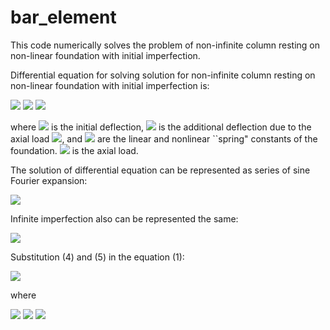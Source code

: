 # bar_element

This code numerically solves the problem of non-infinite column resting on non-linear foundation with initial imperfection.

Differential equation for solving solution for non-infinite column resting on non-linear foundation with initial imperfection is:

<img src="https://render.githubusercontent.com/render/math?math=\frac{d^4u}{d\eta^4} %2B \alpha \gamma\frac{d^2u}{d\eta^2}+k_1u-k_3u^3=-\alpha\gamma \frac{d^2u'}{d\eta^2}">

<img src="https://render.githubusercontent.com/render/math?math=u%3D%5Cfrac%7Bw%7D%7B%5Cdelta%7D%2C%20u'%3D%5Cfrac%7Bw'%7D%7B%5Cdelta%7D%2C%5Calpha%3D%5Cfrac%7BP%7D%7BP_c%7D">

<img src="https://render.githubusercontent.com/render/math?math=%5Cgamma%3D%5Cpi%5E2m_c%2B%5Cfrac%7Bk_1%7D%7Bpi%5E2m_c%5E2%7D%2C%20k_1%3D%5Cfrac%7BK_1l%5E4%7D%7BEI%7D%2Ck_3%3D%5Cfrac%7BK_3%5Cdelta%5E2l%5E4%7D%7BEI%7D%2C%5Ceta%3D%5Cfrac%7Bx%7D%7B%5Cdelta%7D">

where <img src="https://render.githubusercontent.com/render/math?math=%24%5Cbar%20w%24"> is the initial deflection, <img src="https://render.githubusercontent.com/render/math?math=%24w%24"> is the additional deflection due to the axial load <img src="https://render.githubusercontent.com/render/math?math=%24P%24">, and <img src="https://render.githubusercontent.com/render/math?math=%24k_1%2C%20k_3%20%3E%200%24"> are the linear and nonlinear ``spring" constants of the foundation. <img src="https://render.githubusercontent.com/render/math?math=%24P%24"> is the axial load.

The solution of differential equation can be represented as series of sine Fourier expansion:

<img src="https://render.githubusercontent.com/render/math?math=u(%5Ceta)%3D%20%5Csum_%7Bm%3D1%7D%5E%7B%5Cinfty%7D%5Cxi_m%20sin(m%5Cpi%5Ceta)">

Infinite imperfection also can be represented the same:

<img src="https://render.githubusercontent.com/render/math?math=u'(%5Ceta)%3D%20%5Csum_%7Bm%3D1%7D%5E%7B%5Cinfty%7D%5Cxi'_m%20sin(m%5Cpi%5Ceta)">

Substitution (4) and (5) in the equation (1):

<img src="https://render.githubusercontent.com/render/math?math=%5Calpha_m%5Cxi_m-%5Calpha(%5Cxi_m%2B%5Cxi'_m)-%5Cfrac%7Bsm_c%5E2I_m%7D%7B8m%5E2%7D%3D0">

where

<img src="https://render.githubusercontent.com/render/math?math=s%3D%5Cfrac%7B2k_3%7D%7Bk_1%2B%5Cpi%5E4m_c%5E4%7D">

<img src="https://render.githubusercontent.com/render/math?math=%5Calpha_m%3D%5Cfrac%7B%5Cpi%5E2m%5E2%2Bk1%2F(%5Cpi%5E2m%5E2)%7D%7B%5Cpi%5E2m_c%5E2%2Bk1%2F(%5Cpi%5E2m_c%5E2%7D">

<img src="https://render.githubusercontent.com/render/math?math=I_m%3D%5Csum_%7Bp%3D1%7D%5E%7B%5Cinfty%7D%5Csum_%7Bq%3D1%7D%5E%7B%5Cinfty%7D%5Csum_%7Br%3D1%7D%5E%7B%5Cinfty%7D%5Cxi_p%5Cxi_q%5Cxi_r%5B%5Cdelta_%7Bp%2Bq%2Cr%2Bm%7D-%5Cdelta_%7B%7Cp-q%7C%2Cr%2Bm%7D-%5Cdelta_%7Bp%2Bq%2C%7Cr-m%7C%7D%2B%5Cdelta_%7B%7Cp-q%7C%2C%7Cr-m%7C%7D%2B%5Cdelta_%7Bp%2Cq%7D%5Cdelta_%7Br%2Cm%7D%5D">
